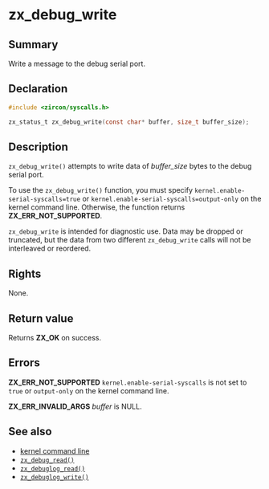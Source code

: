 <!-- Generated by zircon/scripts/update-docs-from-fidl, do not edit! -->
# zx_debug_write

## Summary

Write a message to the debug serial port.

## Declaration

```c
#include <zircon/syscalls.h>

zx_status_t zx_debug_write(const char* buffer, size_t buffer_size);
```

## Description

`zx_debug_write()` attempts to write data of *buffer_size* bytes to the debug serial port.

To use the `zx_debug_write()` function, you must specify
`kernel.enable-serial-syscalls=true` or
`kernel.enable-serial-syscalls=output-only` on the kernel command line.
Otherwise, the function returns **ZX_ERR_NOT_SUPPORTED**.

`zx_debug_write` is intended for diagnostic use.  Data may be dropped or
truncated, but the data from two different `zx_debug_write` calls will not be
interleaved or reordered.

## Rights

None.

## Return value

Returns **ZX_OK** on success.

## Errors

**ZX_ERR_NOT_SUPPORTED**  `kernel.enable-serial-syscalls` is not set to `true`
or `output-only` on the kernel command line.

**ZX_ERR_INVALID_ARGS** *buffer* is NULL.

## See also

 - [kernel command line]
 - [`zx_debug_read()`]
 - [`zx_debuglog_read()`]
 - [`zx_debuglog_write()`]

[kernel command line]: /docs/reference/kernel/kernel_cmdline.md
[`zx_debug_read()`]: debug_read.md
[`zx_debuglog_read()`]: debuglog_read.md
[`zx_debuglog_write()`]: debuglog_write.md

